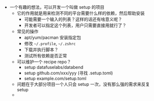 - 一个有趣的想法，可以开发一个叫做 setup 的项目
	- 它的作用就是用来检测不同的平台需要什么样的依赖，然后帮助安装
		- 可能需要一个输入的列表？这样的话还有啥意义呢？
		- 开发者可以指定这个列表，用户只需要直接用就行了？
	- 常见的操作
		- apt/yum/pacman 安装指定包
		- 修改 `~/.profile`, `~/.zshrc`
		- 下载并执行脚本？
		- 测试所有依赖是否正常
	- 可以维护一个 recipe repo？
		- setup datafuselabs/databend
		- setup github.com/xxx/yyy (寻找 .setup.toml)
		- setup example.com/setup.toml
	- 问题在于大部分项目一个人只会 setup 一次，没有那么强的需求来反复 setup
	-